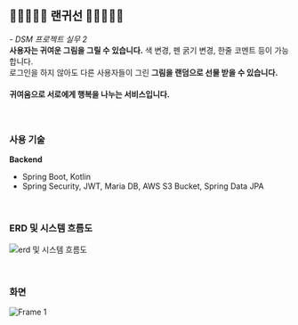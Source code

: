 ## 🎀🎁🎉💛🐱 랜귀선 🌸🍑🍒🍓🐹
 *\- DSM 프로젝트 실무 2* <br>
 **사용자는 귀여운 그림을 그릴 수 있습니다.** 색 변경, 펜 굵기 변경, 한줄 코멘트 등이 가능합니다. <br>
 로그인을 하지 않아도 다른 사용자들이 그린 **그림을 랜덤으로 선물 받을 수 있습니다.**
 #### 귀여움으로 서로에게 행복을 나누는 서비스입니다. 
 <br>
 
### 사용 기술
**Backend** <br>
- Spring Boot, Kotlin <br>
- Spring Security, JWT, Maria DB, AWS S3 Bucket, Spring Data JPA

<br>

### ERD 및 시스템 흐름도
![erd 및 시스템 흐름도](https://user-images.githubusercontent.com/66874658/177036396-6005c811-88d4-48a0-b62d-00f9c2ed2cab.png)

<br>

### 화면
![Frame 1](https://user-images.githubusercontent.com/66874658/177036157-dd7918de-426b-4b11-86a4-ab9ec98b1b62.png)
